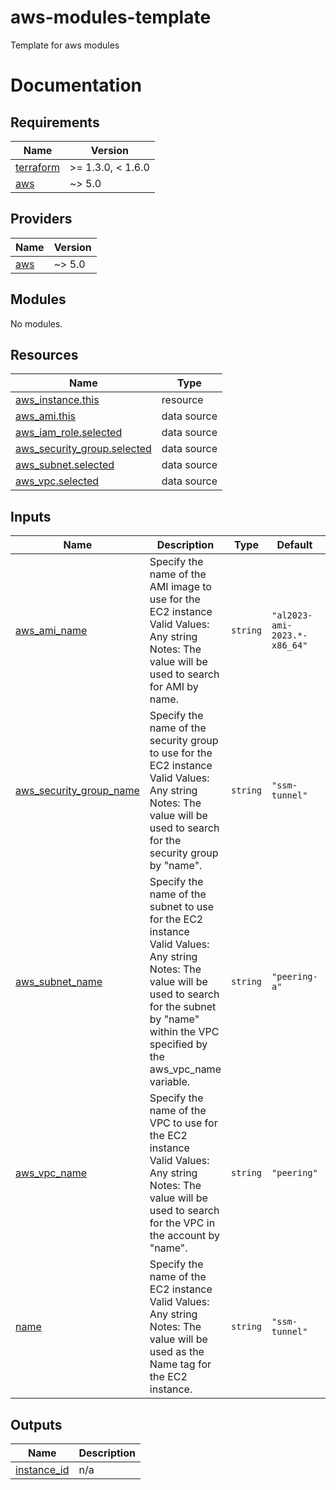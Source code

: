 # aws-modules-template
Template for aws modules

# Documentation
<!-- BEGIN_TF_DOCS -->
## Requirements

| Name | Version |
|------|---------|
| <a name="requirement_terraform"></a> [terraform](#requirement\_terraform) | >= 1.3.0, < 1.6.0 |
| <a name="requirement_aws"></a> [aws](#requirement\_aws) | ~> 5.0 |

## Providers

| Name | Version |
|------|---------|
| <a name="provider_aws"></a> [aws](#provider\_aws) | ~> 5.0 |

## Modules

No modules.

## Resources

| Name | Type |
|------|------|
| [aws_instance.this](https://registry.terraform.io/providers/hashicorp/aws/latest/docs/resources/instance) | resource |
| [aws_ami.this](https://registry.terraform.io/providers/hashicorp/aws/latest/docs/data-sources/ami) | data source |
| [aws_iam_role.selected](https://registry.terraform.io/providers/hashicorp/aws/latest/docs/data-sources/iam_role) | data source |
| [aws_security_group.selected](https://registry.terraform.io/providers/hashicorp/aws/latest/docs/data-sources/security_group) | data source |
| [aws_subnet.selected](https://registry.terraform.io/providers/hashicorp/aws/latest/docs/data-sources/subnet) | data source |
| [aws_vpc.selected](https://registry.terraform.io/providers/hashicorp/aws/latest/docs/data-sources/vpc) | data source |

## Inputs

| Name | Description | Type | Default | Required |
|------|-------------|------|---------|:--------:|
| <a name="input_aws_ami_name"></a> [aws\_ami\_name](#input\_aws\_ami\_name) | Specify the name of the AMI image to use for the EC2 instance<br>    Valid Values: Any string<br>    Notes: The value will be used to search for AMI by name. | `string` | `"al2023-ami-2023.*-x86_64"` | no |
| <a name="input_aws_security_group_name"></a> [aws\_security\_group\_name](#input\_aws\_security\_group\_name) | Specify the name of the security group to use for the EC2 instance<br>    Valid Values: Any string<br>    Notes: The value will be used to search for the security group by "name". | `string` | `"ssm-tunnel"` | no |
| <a name="input_aws_subnet_name"></a> [aws\_subnet\_name](#input\_aws\_subnet\_name) | Specify the name of the subnet to use for the EC2 instance<br>    Valid Values: Any string<br>    Notes: The value will be used to search for the subnet by "name" within the VPC specified by the aws\_vpc\_name variable. | `string` | `"peering-a"` | no |
| <a name="input_aws_vpc_name"></a> [aws\_vpc\_name](#input\_aws\_vpc\_name) | Specify the name of the VPC to use for the EC2 instance<br>    Valid Values: Any string<br>    Notes: The value will be used to search for the VPC in the account by "name". | `string` | `"peering"` | no |
| <a name="input_name"></a> [name](#input\_name) | Specify the name of the EC2 instance<br>    Valid Values: Any string<br>    Notes: The value will be used as the Name tag for the EC2 instance. | `string` | `"ssm-tunnel"` | no |

## Outputs

| Name | Description |
|------|-------------|
| <a name="output_instance_id"></a> [instance\_id](#output\_instance\_id) | n/a |
<!-- END_TF_DOCS -->
